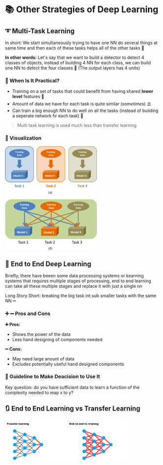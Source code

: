 # 📚 Other Strategies of Deep Learning

## ➰ Multi-Task Learning
In short: We start simultaneously trying to have one NN do several things at same time and then each of these tasks helps all of the other tasks 🚀

**In other words:** Let's say that we want to build a detector to detect 4 classes of objects, instead of building 4 NN for each class, we can build one NN to detect the four classes 🤔 (The output layers has 4 units) 

### 🤔 When Is It Practical?
* Training on a set of tasks that could benefit from having shared **lower level** features 🤳
* Amount of data we have for each task is quite similar (_sometimes_) ⛱  
* Can train a big enough NN to do well on all the tasks (instead of building a seperate network fır each task) 🤗

> Multi task learning is used much less than transfer learning 

### 👀 Visualization

<img src="../res/SingleTaskVsMultiTask.png" width="300"  />

## 🏴 End to End Deep Learning
Briefly, there have beeen some data processing systems or kearning systems that requires multiple stages of processing, end to end learning can take all these multiple stages and replace it with just a single nn  

Long Story Short: breaking the big task int sub smaller tasks with the same NN ✂

### ➕ ➖ Pros and Cons
**➕ Pros:**

* Shows the power of the data
* Less hand designing of components needed

**➖ Cons:**

* May need large anount of data
* Excludes potentially useful hand designed components

### 🚩 Guideline to Make Deacision to Use It
Key question: do you have sufficient data to learn a function of the complexity needed to map x to y?

## 🔃 End to End Learning vs Transfer Learning

<img src="../res/E2EVsTL.png" width="400"  />
